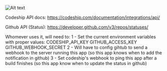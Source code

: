 ![Alt text](https://cloud.githubusercontent.com/assets/599844/11598476/e95d8e32-9a76-11e5-8596-7439ae5f5170.png)

Codeship API docs: https://codeship.com/documentation/integrations/api/

Github API (Status): https://developer.github.com/v3/repos/statuses/

Whomever uses it, will need to:
1 - Set the current environment variables with proper values:
CODESHIP_API_KEY
GITHUB_ACCESS_KEY
GITHUB_WEBHOOK_SECRET
2 - Will have to config gihtub to send a webhook to the server running this app (so this app knows when to add the notification in github)
3 - Set codeship's webhook to ping this app after a build finishes (so this app know when to update the status in github)
